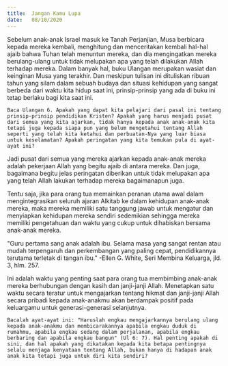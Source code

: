 ```yaml
---
title:  Jangan Kamu Lupa
date:   08/10/2020
---
```


Sebelum anak-anak Israel masuk ke Tanah Perjanjian, Musa berbicara kepada mereka kembali, menghitung dan menceritakan kembali hal-hal ajaib bahwa Tuhan telah menuntun mereka, dan dia mengingatkan mereka berulang-ulang untuk tidak melupakan apa yang telah dilakukan Allah terhadap mereka. Dalam banyak hal, buku Ulangan merupakan wasiat dan keinginan Musa yang terakhir. Dan meskipun tulisan ini dituliskan ribuan tahun yang silam dalam sebuah budaya dan situasi kehidupan yang sangat berbeda dari waktu kita hidup saat ini, prinsip-prinsip yang ada di buku ini tetap berlaku bagi kita saat ini.

`Baca Ulangan 6. Apakah yang dapat kita pelajari dari pasal ini tentang prinsip-prinsip pendidikan Kristen? Apakah yang harus menjadi pusat dari semua yang kita ajarkan, tidak hanya kepada anak anak-anak kita tetapi juga kepada siapa pun yang belum mengetahui tentang Allah seperti yang telah kita ketahui dan perbuatan-Nya yang luar biasa untuk keselamatan? Apakah peringatan yang kita temukan pula di ayat-ayat ini?`

Jadi pusat dari semua yang mereka ajarkan kepada anak-anak mereka adalah pekerjaan Allah yang begitu ajaib di antara mereka. Dan juga, bagaimana begitu jelas peringatan diberikan untuk tidak melupakan apa yang telah Allah lakukan terhadap mereka bagaimanapun juga.

Tentu saja, jika para orang tua memainkan peranan utama awal dalam mengintegrasikan seluruh ajaran Alkitab ke dalam kehidupan anak-anak mereka, maka mereka memiliki satu tanggung jawab untuk mengatur dan menyiapkan kehidupan mereka sendiri sedemikian sehingga mereka memiliki pengetahuan dan waktu yang cukup untuk dihabiskan bersama anak-anak mereka.

"Guru pertama sang anak adalah ibu. Selama masa yang sangat rentan atau mudah terpengaruh dan perkembangan yang paling cepat, pendidikannya terutama terletak di tangan ibu." -Ellen G. White, Seri Membina Keluarga, jld. 3, hlm. 257. 

Ini adalah waktu yang penting saat para orang tua membimbing anak-anak mereka berhubungan dengan kasih dan janji-janji Allah. Menetapkan satu waktu secara teratur untuk mengajarkan tentang hikmat dan janji-janji Allah secara pribadi kepada anak-anakmu akan berdampak positif pada keluargamu untuk generasi-generasi selanjutnya.

`Bacalah ayat-ayat ini: "Haruslah engkau mengajarkannya berulang ulang kepada anak-anakmu dan membicarakannya apabila engkau duduk di rumahmu, apabila engkau sedang dalam perjalanan, apabila engkau berbaring dan apabila engkau bangun" (Ul 6: 7). Hal penting apakah di sini, dan hal apakah yang dikatakan kepada kita betapa pentingnya selalu menjaga kenyataan tentang Allah, bukan hanya di hadapan anak anak kita tetapi juga untuk diri kita sendiri?`